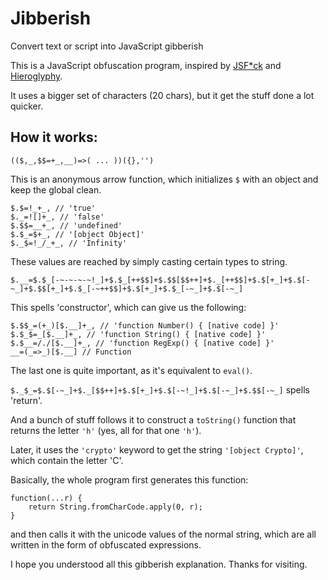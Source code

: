 # Jibberish
Convert text or script into JavaScript gibberish

This is a JavaScript obfuscation program, inspired by [JSF*ck](http://jsfuck.com/) and [Hieroglyphy](http://patriciopalladino.com/files/hieroglyphy/).

It uses a bigger set of characters (20 chars), but it get the stuff done a lot quicker.
## How it works:
```(($,_,$$=+_,__)=>( ... ))({},'')```

This is an anonymous arrow function, which initializes ```$``` with an object and keep the global clean.

    $.$=!_+_, // 'true'
    $._=![]+_, // 'false'
    $.$$=__+_, // 'undefined'
    $.$_=$+_, // '[object Object]'
    $._$=!_/_+_, // 'Infinity'
  
These values are reached by simply casting certain types to string.

```$.__=$.$_[-~-~-~-~!_]+$.$_[++$$]+$.$$[$$++]+$._[++$$]+$.$[+_]+$.$[-~_]+$.$$[+_]+$.$_[-~++$$]+$.$[+_]+$.$_[-~_]+$.$[-~_]```

This spells 'constructor', which can give us the following:

    $.$$_=(+_)[$.__]+_, // 'function Number() { [native code] }'
    $.$_$=_[$.__]+_, // 'function String() { [native code] }'
    $.$__=/./[$.__]+_, // 'function RegExp() { [native code] }'
    __=(_=>_)[$.__] // Function
    
The last one is quite important, as it's equivalent to ```eval()```.

```$._$_=$.$[-~_]+$._[$$++]+$.$[+_]+$.$[-~!_]+$.$[-~_]+$.$$[-~_]``` spells 'return'.

And a bunch of stuff follows it to construct a ```toString()``` function that returns the letter ```'h'``` (yes, all for that one ```'h'```).

Later, it uses the ```'crypto'``` keyword to get the string ```'[object Crypto]'```, which contain the letter 'C'.

Basically, the whole program first generates this function:

    function(...r) {
        return String.fromCharCode.apply(0, r);
    }
    
and then calls it with the unicode values of the normal string, which are all written in the form of obfuscated expressions.

I hope you understood all this gibberish explanation. Thanks for visiting.
